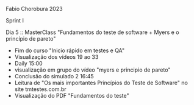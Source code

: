 Fabio Chorobura 2023

Sprint  I

Dia 5 :: MasterClass "Fundamentos do teste de software + Myers e o princípio de pareto"

- Fim do curso "Inicio rápido em testes e QA"
- Visualização dos vídeos 19 ao 33
- Daily 15:00 
- visualização em grupo do vídeo "myers e principio de pareto"
- Conclusão do simulado 2 16:45 
- Leitura de "Os mais importantes Princípios do Teste de Software" no site
  tmtestes.com.br
- Visualização do PDF "Fundamentos do teste"